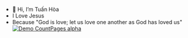 - 👋 Hi, I’m Tuấn Hòa 
- I Love Jesus
- Because "God is love; let us love one another as God has loved us"
[![Demo CountPages alpha](https://share.gifyoutube.com/KzB6Gb.gif)](https://www.youtube.com/watch?v=ek1j272iAmc)



